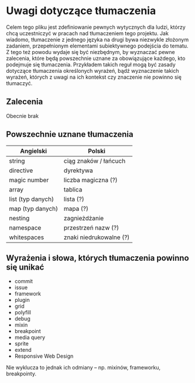 # Uwagi dotyczące tłumaczenia

Celem tego pliku jest zdefiniowanie pewnych wytycznych dla ludzi, którzy chcą uczestniczyć w pracach nad tłumaczeniem tego projektu. Jak wiadomo, tłumaczenie z jednego języka na drugi bywa niezwykle złożonym zadaniem, przepełnionym elementami subiektywnego podejścia do tematu. Z tego też powodu wydaje się być niezbędnym, by wyznaczać pewne zalecenia, które będą powszechnie uznane za obowiązujące każdego, kto podejmuje się tłumaczenia. Przykładem takich reguł mogą być zasady dotyczące tłumaczenia określonych wyrażeń, bądź wyznaczenie takich wyrażeń, których z uwagi na ich kontekst czy znaczenie nie powinno się tłumaczyć.

## Zalecenia

Obecnie brak

## Powszechnie uznane tłumaczenia

| Angielski                    | Polski                  |
|------------------------------|-------------------------|
| string                       | ciąg znaków / łańcuch   |
| directive                    | dyrektywa               |
| magic number                 | liczba magiczna (?)     |
| array                        | tablica                 |
| list (typ danych)            | lista (?)               |
| map (typ danych)             | mapa (?)                |
| nesting                      | zagnieżdżanie           |
| namespace                    | przestrzeń nazw (?)     |
| whitespaces                  | znaki niedrukowalne (?) |

## Wyrażenia i słowa, których tłumaczenia powinno się unikać

* commit
* issue
* framework
* plugin
* grid
* polyfill
* debug
* mixin
* breakpoint
* media query
* sprite
* extend
* Responsive Web Design

Nie wyklucza to jednak ich odmiany – np. mixinów, frameworku, breakpointy.
